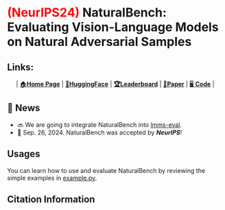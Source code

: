 # <span style="color:red">(NeurIPS24)</span> NaturalBench: Evaluating Vision-Language Models on Natural Adversarial Samples

## Links:

<div align="center">

| [🏠**Home Page**](https://linzhiqiu.github.io/papers/naturalbench) | [&#129303;**HuggingFace**](https://huggingface.co/datasets/BaiqiL/NaturalBench) | [**🏆Leaderboard**](https://huggingface.co/datasets/BaiqiL/NaturalBench#Leaderboard) | [**📖Paper**](https://openreview.net/forum?id=Dx88A9Zgnv&noteId=Dx88A9Zgnv) | [🖥️ **Code**](https://github.com/Baiqi-Li/NaturalBench/blob/main/example.py) |

</div>


## 🚩 **News**
- :soon: We are going to integrate NaturalBench into [lmms-eval](https://github.com/EvolvingLMMs-Lab/lmms-eval).
- 🎉 Sep. 26, 2024.  NaturalBench was accepted by ***NeurIPS***!


## Usages

You can learn how to use and evaluate NaturalBench by reviewing the simple examples in [example.py](https://github.com/Baiqi-Li/NaturalBench/blob/main/example.py).


## Citation Information

```

```
